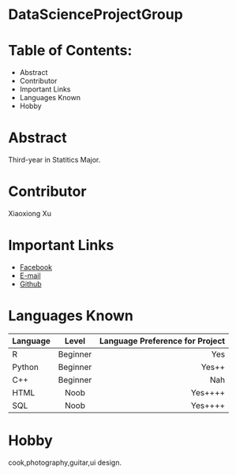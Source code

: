 # DataScienceProjectGroup

# Table of Contents:
* Abstract
* Contributor
* Important Links
* Languages Known
* Hobby

# Abstract
Third-year in Statitics Major.

# Contributor
Xiaoxiong Xu

# Important Links
+ [Facebook](https://www.facebook.com/xiaoxiong.xu.71)
+ [E-mail](xiaoxiong0601@gmail.com)
+ [Github](https://github.com/OliverXiaoxiong)

# Languages Known
| Language      |Level          | Language Preference for Project  |
| ------------- |:-------------:| ------------------------------:  |
| R             | Beginner      |                               Yes|
| Python        | Beginner      |                             Yes++|
| C++           | Beginner      |                               Nah|
| HTML          | Noob          |                           Yes++++|
| SQL           | Noob          |                           Yes++++|

# Hobby
cook,photography,guitar,ui design.
